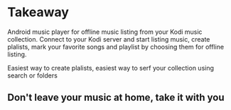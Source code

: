 # Takeaway
Android music player for offline music listing from your Kodi music collection. Connect to your Kodi server and start listing music, create plalists, mark your favorite songs and playlist by choosing them for offline listing. 

Easiest way to create plalists, easiest way to serf your collection using search or folders

## Don't leave your music at home, take it with you
